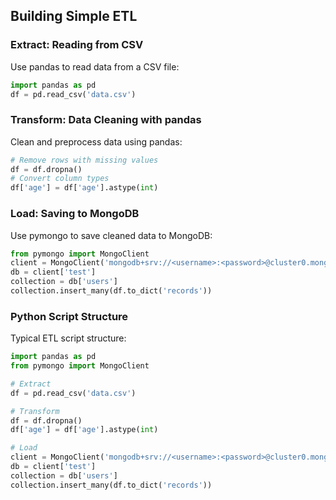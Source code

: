 ## Building Simple ETL

### Extract: Reading from CSV
Use pandas to read data from a CSV file:
```python
import pandas as pd
df = pd.read_csv('data.csv')
```

### Transform: Data Cleaning with pandas
Clean and preprocess data using pandas:
```python
# Remove rows with missing values
df = df.dropna()
# Convert column types
df['age'] = df['age'].astype(int)
```

### Load: Saving to MongoDB
Use pymongo to save cleaned data to MongoDB:
```python
from pymongo import MongoClient
client = MongoClient('mongodb+srv://<username>:<password>@cluster0.mongodb.net/test')
db = client['test']
collection = db['users']
collection.insert_many(df.to_dict('records'))
```

### Python Script Structure
Typical ETL script structure:
```python
import pandas as pd
from pymongo import MongoClient

# Extract
df = pd.read_csv('data.csv')

# Transform
df = df.dropna()
df['age'] = df['age'].astype(int)

# Load
client = MongoClient('mongodb+srv://<username>:<password>@cluster0.mongodb.net/test')
db = client['test']
collection = db['users']
collection.insert_many(df.to_dict('records'))
```
